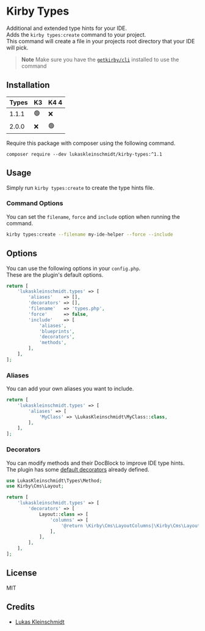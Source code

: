 # Kirby Types
Additional and extended type hints for your IDE.  
Adds the `kirby types:create` command to your project.  
This command will create a file in your projects root directory that your IDE will pick.

> **Note**
> Make sure you have the [`getkirby/cli`](https://github.com/getkirby/cli) installed to use the command

## Installation

| Types | K3             | K4 4           |          
|-------|----------------|----------------|
| 1.1.1 | :green_circle: | :x:            |    
| 2.0.0 | :x:            | :green_circle: |    

Require this package with composer using the following command.
```
composer require --dev lukaskleinschmidt/kirby-types:^1.1
```

## Usage
Simply run `kirby types:create` to create the type hints file.

### Command Options 
You can set the `filename`, `force` and `include` option when running the command.
```bash
kirby types:create --filename my-ide-helper --force --include
```

## Options
You can use the following options in your `config.php`.  
These are the plugin's default options.
```php
return [
    'lukaskleinschmidt.types' => [
        'aliases'    => [],
        'decorators' => [],
        'filename'   => 'types.php',
        'force'      => false,
        'include'    => [
            'aliases',
            'blueprints',
            'decorators',
            'methods',
        ],
    ],
];
```

### Aliases
You can add your own aliases you want to include.
```php
return [
    'lukaskleinschmidt.types' => [
        'aliases' => [
            'MyClass' => \LukasKleinschmidt\MyClass::class,
        ],
    ],
];
```

### Decorators
You can modify methods and their DocBlock to improve IDE type hints.  
The plugin has some [default decorators](https://github.com/lukaskleinschmidt/kirby-types/blob/main/config.php) already defined. 
```php
use LukasKleinschmidt\Types\Method;
use Kirby\Cms\Layout;

return [
    'lukaskleinschmidt.types' => [
        'decorators' => [
            Layout::class => [
                'columns' => [
                    '@return \Kirby\Cms\LayoutColumns|\Kirby\Cms\LayoutColumn[]',
                ],
            ],
        ],
    ],
];
```

## License
MIT

## Credits
- [Lukas Kleinschmidt](https://github.com/lukaskleinschmidt)
